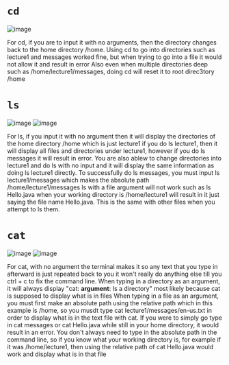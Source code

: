 # `cd`
![image](https://github.com/nathantruong0205/cse15l-lab-reports/assets/108157832/e1f4a58c-2399-4406-874e-28ac92569091)

For cd, if you are to input it with no arguments, then the directory changes back to the home directory /home.
Using cd to go into directories such as lecture1 and messages worked fine, but when trying to go into a file it would not allow it and result in error
Also even when multiple directories deep such as /home/lecture1/messages, doing cd will reset it to root direc3tory /home


# `ls`
![image](https://github.com/nathantruong0205/cse15l-lab-reports/assets/108157832/84b441f5-2adc-4b20-bc56-33458525a5f2)
![image](https://github.com/nathantruong0205/cse15l-lab-reports/assets/108157832/63060ab5-1be1-4e28-8197-ae4db2a00a8e)


For ls, if you input it with no argument then it will display the directories of the home directory /home which is just lecture1
if you do ls lecture1, then it will display all files and directories under lecture1, however if you do ls messages it will result in error. You are also ablew to change directories into lecture1 and do ls with no input and it will display the same information as doing ls lecture1 directly. To successfully do ls messages, you must input ls lecture1/messages which makes the absolute path /home/lecture1/messages
ls with a file argument will not work such as ls Hello.java when your working directory is /home/lecture1 will result in it just saying the file name Hello.java. This is the same with other files when you attempt to ls them.


# `cat`
![image](https://github.com/nathantruong0205/cse15l-lab-reports/assets/108157832/51e0b8ae-4a3e-45da-aeed-3fc9475d5d90)
![image](https://github.com/nathantruong0205/cse15l-lab-reports/assets/108157832/16528f78-4726-4cf8-9c32-e0382ae87cfd)


For cat, with no argument the terminal makes it so any text that you type in afterward is just repeated back to you it won't really do anything else till you ctrl + c to fix the command line.
When typing in a directory as an argument, it will always display "cat: **argument**: Is a directory" most likely because cat is supposed to display what is in files
When typing in a file as an argument, you must first make an absolute path using the relative path which in this example is /home, so you musdt type cat lecture1/messages/en-us.txt in order to display what is in the text file with cat. If you were to simply go type in cat messages or cat Hello.java while still in your home directory, it would result in an error. You don't always need to type in the absolute path in the command line, so if you know what your working directory is, for example if it was /home/lecture1, then using the relative path of cat Hello.java would work and display what is in that file 
